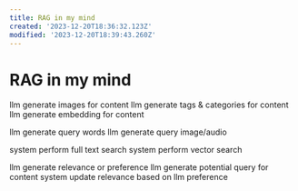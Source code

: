 ```yaml
---
title: RAG in my mind
created: '2023-12-20T18:36:32.123Z'
modified: '2023-12-20T18:39:43.260Z'
---
```


# RAG in my mind

llm generate images for content
llm generate tags & categories for content
llm generate embedding for content

llm generate query words
llm generate query image/audio

system perform full text search
system perform vector search

llm generate relevance or preference
llm generate potential query for content
system update relevance based on llm preference
